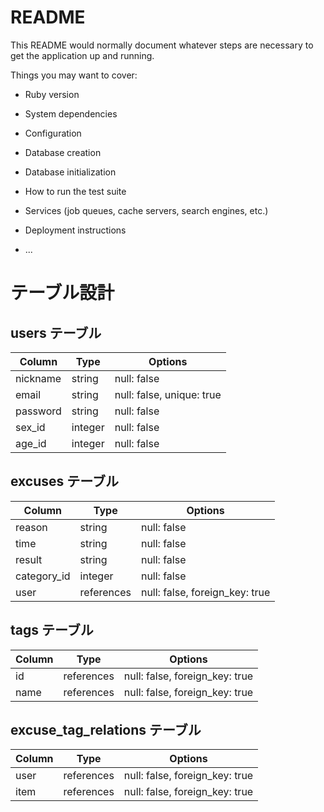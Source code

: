 # README

This README would normally document whatever steps are necessary to get the
application up and running.

Things you may want to cover:

* Ruby version

* System dependencies

* Configuration

* Database creation

* Database initialization

* How to run the test suite

* Services (job queues, cache servers, search engines, etc.)

* Deployment instructions

* ...


# テーブル設計

## users テーブル

| Column        | Type    | Options                    |
| ------------- | ------- | -------------------------- |
| nickname      | string  | null: false                |
| email         | string  | null: false, unique: true  |
| password      | string  | null: false                |
| sex_id        | integer | null: false                |
| age_id        | integer | null: false                |


## excuses テーブル

| Column        | Type       | Options                        |
| ------------- | ---------- | ------------------------------ |
| reason        | string     | null: false                    |
| time          | string     | null: false                    |
| result        | string     | null: false                    |
| category_id   | integer    | null: false                    |
| user          | references | null: false, foreign_key: true |


## tags テーブル

| Column       | Type       | Options                        |
| ------------ | ---------- | ------------------------------ |
| id           | references | null: false, foreign_key: true |
| name         | references | null: false, foreign_key: true |



## excuse_tag_relations テーブル

| Column       | Type       | Options                        |
| ------------ | ---------- | ------------------------------ |
| user         | references | null: false, foreign_key: true |
| item         | references | null: false, foreign_key: true |
